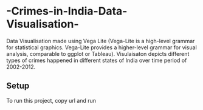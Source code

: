 # -Crimes-in-India-Data-Visualisation-
Data Visualisation made using Vega Lite (Vega-Lite is a high-level grammar for statistical graphics.
Vega-Lite provides a higher-level grammar for visual analysis, comparable to ggplot or Tableau).
Visulaisaton depicts different types of crimes happened in different states of India over time period of 2002-2012.
## Setup
To run this project, copy url and run 
### 
